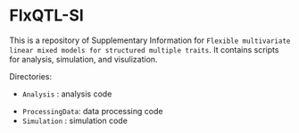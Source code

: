 # FlxQTL-SI

This is a repository of Supplementary Information for `Flexible multivariate linear mixed models for structured multiple traits`.   It contains scripts for analysis, simulation, and visulization.

Directories: 
- `Analysis` : analysis code
<!-- - `Data`     : Supplementary Data -->
- `ProcessingData`: data processing code
- `Simulation` : simulation code